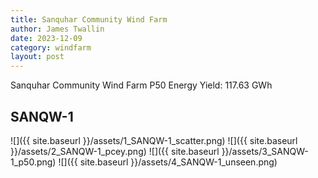 ```yaml
---
title: Sanquhar Community Wind Farm
author: James Twallin
date: 2023-12-09
category: windfarm
layout: post
---
```

Sanquhar Community Wind Farm P50 Energy Yield: 117.63 GWh

SANQW-1
-------------
![]({{ site.baseurl }}/assets/1_SANQW-1_scatter.png)
![]({{ site.baseurl }}/assets/2_SANQW-1_pcey.png)
![]({{ site.baseurl }}/assets/3_SANQW-1_p50.png)
![]({{ site.baseurl }}/assets/4_SANQW-1_unseen.png)

